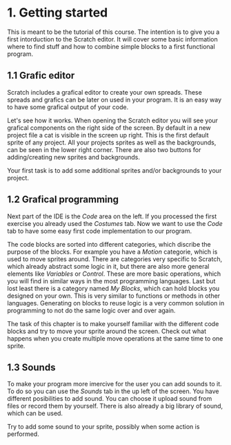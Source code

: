 # 1. Getting started

This is meant to be the tutorial of this course. The intention is to give you a first intorduction to the Scratch editor. It will cover some basic information where to find stuff and how to combine simple blocks to a first functional program.

## 1.1 Grafic editor

Scratch includes a grafical editor to create your own spreads. These spreads and grafics can be later on used in your program. It is an easy way to have some grafical output of your code.

Let's see how it works. When opening the Scratch editor you will see your grafical components on the right side of the screen. By default in a new project file a cat is visible in the screen up right. This is the first default sprite of any project. All your projects sprites as well as the backgrounds, can be seen in the lower right corner. There are also two buttons for adding/creating new sprites and backgrounds.

Your first task is to add some additional sprites and/or backgrounds to your project.

## 1.2 Grafical programming

Next part of the IDE is the *Code* area on the left. If you processed the first exercise you already used the *Costumes* tab. Now we want to use the *Code* tab to have some easy first code implementation to our program.

The code blocks are sorted into different categories, which discribe the purpose of the blocks. For example you have a *Motion* categorie, which is used to move sprites around. There are categories very specific to Scratch, which already abstract some logic in it, but there are also more general elements like *Variables* or *Control*. These are more basic operations, which you will find in similar ways in the most programming languages. Last but lost least there is a category named *My Blocks*, which can hold blocks you designed on your own. This is very similar to functions or methods in other languages. Generating on blocks to reuse logic is a very common solution in programming to not do the same logic over and over again.

The task of this chapter is to make yourself familiar with the different code blocks and try to move your sprite around the screen. Check out what happens when you create multiple move operations at the same time to one sprite.

## 1.3 Sounds

To make your program more imercive for the user you can add sounds to it. To do so you can use the *Sounds* tab in the up left of the screen. You have different posibilities to add sound. You can choose it upload sound from files or record them by yourself. There is also already a big library of sound, which can be used.

Try to add some sound to your sprite, possibly when some action is performed.
